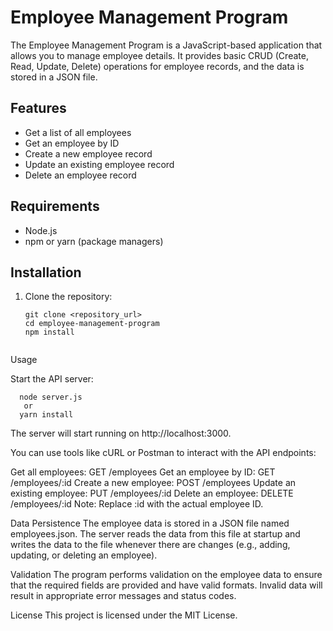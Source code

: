 # Employee Management Program

The Employee Management Program is a JavaScript-based application that allows you to manage employee details. It provides basic CRUD (Create, Read, Update, Delete) operations for employee records, and the data is stored in a JSON file.

## Features

- Get a list of all employees
- Get an employee by ID
- Create a new employee record
- Update an existing employee record
- Delete an employee record

## Requirements

- Node.js
- npm or yarn (package managers)

## Installation

1. Clone the repository:

   ```shell
   git clone <repository_url>
   cd employee-management-program
   npm install
  
  Usage

   Start the API server:
   ```
     node server.js
      or
     yarn install
   ```
The server will start running on http://localhost:3000.

You can use tools like cURL or Postman to interact with the API endpoints:

Get all employees: GET /employees
Get an employee by ID: GET /employees/:id
Create a new employee: POST /employees
Update an existing employee: PUT /employees/:id
Delete an employee: DELETE /employees/:id
Note: Replace :id with the actual employee ID.

Data Persistence
The employee data is stored in a JSON file named employees.json. The server reads the data from this file at startup and writes the data to the file whenever there are changes (e.g., adding, updating, or deleting an employee).

Validation
The program performs validation on the employee data to ensure that the required fields are provided and have valid formats. Invalid data will result in appropriate error messages and status codes.

License
This project is licensed under the MIT License.
